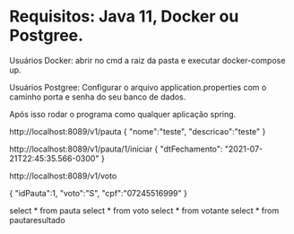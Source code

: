 # Requisitos: Java 11, Docker ou Postgree.

Usuários Docker: abrir no cmd a raiz da pasta e executar docker-compose up.

Usuários Postgree: Configurar o arquivo application.properties com o caminho porta e senha do seu banco de dados.

Após isso rodar o programa como qualquer aplicação spring.


http://localhost:8089/v1/pauta
{
  "nome":"teste",
  "descricao":"teste"
}

http://localhost:8089/v1/pauta/1/iniciar
{
  "dtFechamento": "2021-07-21T22:45:35.566-0300"
}

http://localhost:8089/v1/voto

{
  "idPauta":1,
  "voto":"S",
  "cpf":"07245516999"
}

select * from pauta
select * from voto
select * from votante
select * from pautaresultado 
